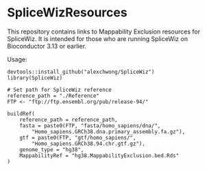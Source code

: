 # SpliceWizResources

This repository contains links to Mappability Exclusion resources for SpliceWiz. It is intended for those who are running SpliceWiz on Bioconductor 3.13 or earlier.

Usage:
```{r}
devtools::install_github("alexchwong/SpliceWiz")
library(SpliceWiz)

# Set path for SpliceWiz reference
reference_path = "./Reference"
FTP <- "ftp://ftp.ensembl.org/pub/release-94/"

buildRef(
    reference_path = reference_path,
    fasta = paste0(FTP, "fasta/homo_sapiens/dna/",
        "Homo_sapiens.GRCh38.dna.primary_assembly.fa.gz"),
    gtf = paste0(FTP, "gtf/homo_sapiens/",
        "Homo_sapiens.GRCh38.94.chr.gtf.gz"),
    genome_type = "hg38",
    MappabilityRef = "hg38.MappabilityExclusion.bed.Rds"
)
```
